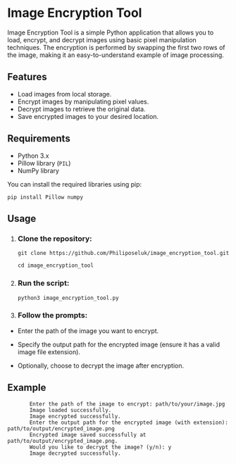 # Image Encryption Tool

Image Encryption Tool is a simple Python application that allows you to load, encrypt, and decrypt images using basic pixel manipulation techniques. The encryption is performed by swapping the first two rows of the image, making it an easy-to-understand example of image processing.

## Features

- Load images from local storage.
- Encrypt images by manipulating pixel values.
- Decrypt images to retrieve the original data.
- Save encrypted images to your desired location.

## Requirements

- Python 3.x
- Pillow library (`PIL`)
- NumPy library

You can install the required libraries using pip:

    pip install Pillow numpy
## Usage

 1. ### Clone the repository:
   
        git clone https://github.com/Philiposeluk/image_encryption_tool.git

        cd image_encryption_tool
 2. ### Run the script:
 
        python3 image_encryption_tool.py
  
 3. ### Follow the prompts:


 - Enter the path of the image you want to encrypt.

 - Specify the output path for the encrypted image (ensure it has a valid image file extension).

- Optionally, choose to decrypt the image after encryption.
    
   

## Example

           Enter the path of the image to encrypt: path/to/your/image.jpg
           Image loaded successfully.
           Image encrypted successfully.
           Enter the output path for the encrypted image (with extension): path/to/output/encrypted_image.png
           Encrypted image saved successfully at path/to/output/encrypted_image.png.
           Would you like to decrypt the image? (y/n): y
           Image decrypted successfully.
